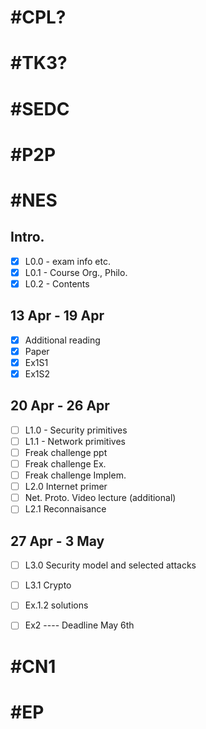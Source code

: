 #CPL?
========================



#TK3?
========================



#SEDC
========================


#P2P
========================



#NES
========================

Intro.
-----
- [x] L0.0 - exam info etc.
- [x] L0.1 - Course Org., Philo.
- [x] L0.2 - Contents

13 Apr - 19 Apr
-----
- [x] Additional reading
- [x] Paper
- [x] Ex1S1
- [x] Ex1S2

20 Apr - 26 Apr
-----
- [ ] L1.0 - Security primitives
- [ ] L1.1 - Network primitives
- [ ] Freak challenge ppt
- [ ] Freak challenge Ex.
- [ ] Freak challenge Implem.
- [ ] L2.0 Internet primer
- [ ] Net. Proto. Video lecture (additional)
- [ ] L2.1 Reconnaisance

27 Apr - 3 May
-----
- [ ] L3.0 Security model and selected attacks
- [ ] L3.1 Crypto
- [ ] Ex.1.2 solutions
- [ ] Ex2 ---- Deadline May 6th



#CN1
========================



#EP
========================


